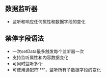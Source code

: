 ## 数据监听器
- 监听和响应任何属性和数据字段的变化

## 禁停字段语法
- 一次setData最多触发每个监听器一次
- 支持监听属性和内容数据变化
- 可同时监听多个
- 可使用通配符'**'，监听所有子数据字段的变化





